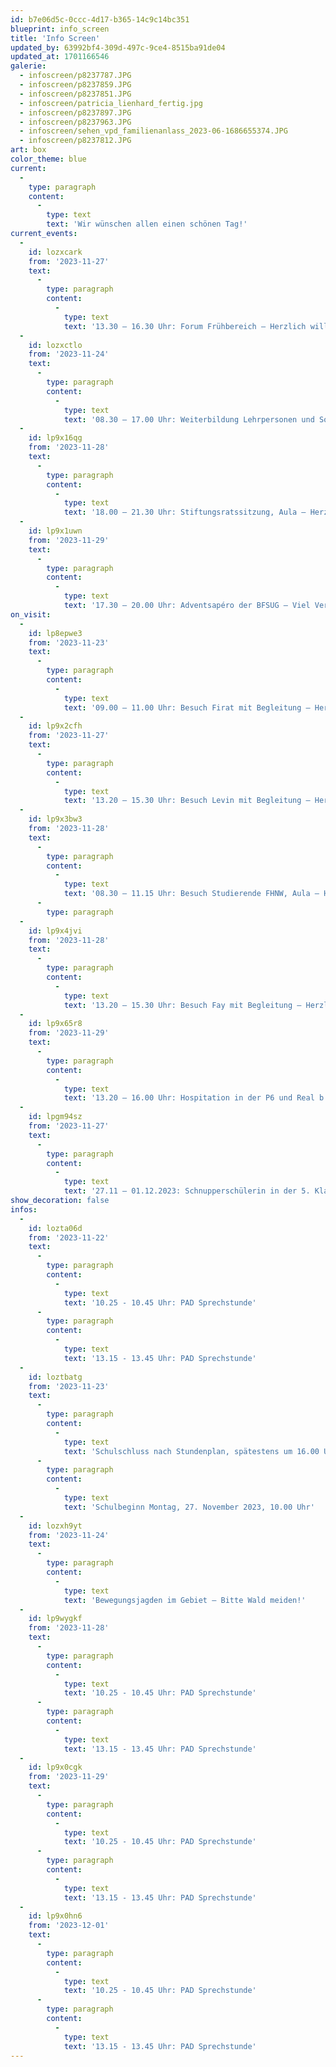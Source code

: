 ```yaml
---
id: b7e06d5c-0ccc-4d17-b365-14c9c14bc351
blueprint: info_screen
title: 'Info Screen'
updated_by: 63992bf4-309d-497c-9ce4-8515ba91de04
updated_at: 1701166546
galerie:
  - infoscreen/p8237787.JPG
  - infoscreen/p8237859.JPG
  - infoscreen/p8237851.JPG
  - infoscreen/patricia_lienhard_fertig.jpg
  - infoscreen/p8237897.JPG
  - infoscreen/p8237963.JPG
  - infoscreen/sehen_vpd_familienanlass_2023-06-1686655374.JPG
  - infoscreen/p8237812.JPG
art: box
color_theme: blue
current:
  -
    type: paragraph
    content:
      -
        type: text
        text: 'Wir wünschen allen einen schönen Tag!'
current_events:
  -
    id: lozxcark
    from: '2023-11-27'
    text:
      -
        type: paragraph
        content:
          -
            type: text
            text: '13.30 – 16.30 Uhr: Forum Frühbereich – Herzlich willkommen!'
  -
    id: lozxctlo
    from: '2023-11-24'
    text:
      -
        type: paragraph
        content:
          -
            type: text
            text: '08.30 – 17.00 Uhr: Weiterbildung Lehrpersonen und Sozialpädagogen, Aula und Turnhalle – Viel Vergnügen!'
  -
    id: lp9x16qg
    from: '2023-11-28'
    text:
      -
        type: paragraph
        content:
          -
            type: text
            text: '18.00 – 21.30 Uhr: Stiftungsratssitzung, Aula – Herzlich willkommen!'
  -
    id: lp9x1uwn
    from: '2023-11-29'
    text:
      -
        type: paragraph
        content:
          -
            type: text
            text: '17.30 – 20.00 Uhr: Adventsapéro der BFSUG – Viel Vergnügen!'
on_visit:
  -
    id: lp8epwe3
    from: '2023-11-23'
    text:
      -
        type: paragraph
        content:
          -
            type: text
            text: '09.00 – 11.00 Uhr: Besuch Firat mit Begleitung – Herzlich willkommen!'
  -
    id: lp9x2cfh
    from: '2023-11-27'
    text:
      -
        type: paragraph
        content:
          -
            type: text
            text: '13.20 – 15.30 Uhr: Besuch Levin mit Begleitung – Herzlich willkommen!'
  -
    id: lp9x3bw3
    from: '2023-11-28'
    text:
      -
        type: paragraph
        content:
          -
            type: text
            text: '08.30 – 11.15 Uhr: Besuch Studierende FHNW, Aula – Herzlich willkommen!'
      -
        type: paragraph
  -
    id: lp9x4jvi
    from: '2023-11-28'
    text:
      -
        type: paragraph
        content:
          -
            type: text
            text: '13.20 – 15.30 Uhr: Besuch Fay mit Begleitung – Herzlich willkommen!'
  -
    id: lp9x65r8
    from: '2023-11-29'
    text:
      -
        type: paragraph
        content:
          -
            type: text
            text: '13.20 – 16.00 Uhr: Hospitation in der P6 und Real b – Herzlich willkommen!'
  -
    id: lpgm94sz
    from: '2023-11-27'
    text:
      -
        type: paragraph
        content:
          -
            type: text
            text: '27.11 – 01.12.2023: Schnupperschülerin in der 5. Klasse, Herkules – Herzlich willkommen!'
show_decoration: false
infos:
  -
    id: lozta06d
    from: '2023-11-22'
    text:
      -
        type: paragraph
        content:
          -
            type: text
            text: '10.25 - 10.45 Uhr: PAD Sprechstunde'
      -
        type: paragraph
        content:
          -
            type: text
            text: '13.15 - 13.45 Uhr: PAD Sprechstunde'
  -
    id: loztbatg
    from: '2023-11-23'
    text:
      -
        type: paragraph
        content:
          -
            type: text
            text: 'Schulschluss nach Stundenplan, spätestens um 16.00 Uhr. Wir wünschen allen ein schönes Wochenende!'
      -
        type: paragraph
        content:
          -
            type: text
            text: 'Schulbeginn Montag, 27. November 2023, 10.00 Uhr'
  -
    id: lozxh9yt
    from: '2023-11-24'
    text:
      -
        type: paragraph
        content:
          -
            type: text
            text: 'Bewegungsjagden im Gebiet – Bitte Wald meiden!'
  -
    id: lp9wygkf
    from: '2023-11-28'
    text:
      -
        type: paragraph
        content:
          -
            type: text
            text: '10.25 - 10.45 Uhr: PAD Sprechstunde'
      -
        type: paragraph
        content:
          -
            type: text
            text: '13.15 - 13.45 Uhr: PAD Sprechstunde'
  -
    id: lp9x0cgk
    from: '2023-11-29'
    text:
      -
        type: paragraph
        content:
          -
            type: text
            text: '10.25 - 10.45 Uhr: PAD Sprechstunde'
      -
        type: paragraph
        content:
          -
            type: text
            text: '13.15 - 13.45 Uhr: PAD Sprechstunde'
  -
    id: lp9x0hn6
    from: '2023-12-01'
    text:
      -
        type: paragraph
        content:
          -
            type: text
            text: '10.25 - 10.45 Uhr: PAD Sprechstunde'
      -
        type: paragraph
        content:
          -
            type: text
            text: '13.15 - 13.45 Uhr: PAD Sprechstunde'
---
```

